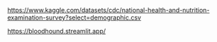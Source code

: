https://www.kaggle.com/datasets/cdc/national-health-and-nutrition-examination-survey?select=demographic.csv

https://bloodhound.streamlit.app/

